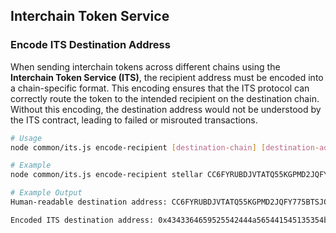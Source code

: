 ## Interchain Token Service

### Encode ITS Destination Address

When sending interchain tokens across different chains using the **Interchain Token Service (ITS)**, the recipient address must be encoded into a chain-specific format. This encoding ensures that the ITS protocol can correctly route the token to the intended recipient on the destination chain. Without this encoding, the destination address would not be understood by the ITS contract, leading to failed or misrouted transactions.

```bash
# Usage
node common/its.js encode-recipient [destination-chain] [destination-address]

# Example
node common/its.js encode-recipient stellar CC6FYRUBDJVTATQ55KGPMD2JQFY775BTSJQMRNJEWPEJFUXPOBFSMEOX

# Example Output
Human-readable destination address: CC6FYRUBDJVTATQ55KGPMD2JQFY775BTSJQMRNJEWPEJFUXPOBFSMEOX

Encoded ITS destination address: 0x4343364659525542444a565441545135354b47504d44324a5146593737354254534a514d524e4a455750454a465558504f4246534d454f58
```
